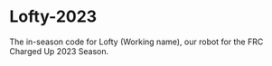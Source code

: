 # Lofty-2023
The in-season code for Lofty (Working name), our robot for the FRC Charged Up 2023 Season. 
